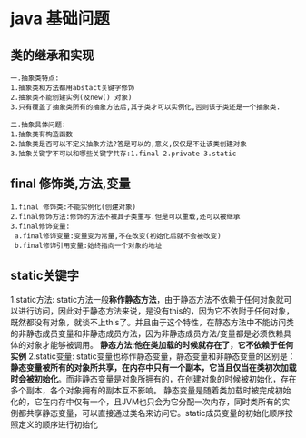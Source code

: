 # java 基础问题

## 类的继承和实现
    一.抽象类特点:
    1.抽象类和方法都用abstact关键字修饰
    2.抽象类不能创建实例(及new() 对象)
    3.只有覆盖了抽象类所有的抽象方法后,其子类才可以实例化,否则该子类还是一个抽象类.
   
    二.抽象具体问题:
    1.抽象类有构造函数
    2.抽象类是否可以不定义抽象方法?答是可以的,意义,仅仅是不让该类创建对象
    3.抽象关键字不可以和哪些关键字共存:1.final 2.private 3.static
    
 ## final 修饰类,方法,变量
    1.final 修饰类:不能实例化(创建对象)
    2.final修饰方法:修饰的方法不被其子类重写.但是可以重载,还可以被继承
    3.final修饰变量:
     a.final修饰变量:变量变为常量,不在改变(初始化后就不会被改变)
     b.final修饰引用变量:始终指向一个对象的地址
 ## static关键字
 1.static方法:
    static方法一般**称作静态方法**，由于静态方法不依赖于任何对象就可以进行访问，因此对于静态方法来说，是没有this的，因为它不依附于任何对象，既然都没有对象，就谈不上this了。并且由于这个特性，在静态方法中不能访问类的非静态成员变量和非静态成员方法，因为非静态成员方法/变量都是必须依赖具体的对象才能够被调用。
**静态方法:他在类加载的时候就存在了，它不依赖于任何实例**
2.static变量:
    static变量也称作静态变量，静态变量和非静态变量的区别是：**静态变量被所有的对象所共享，在内存中只有一个副本，它当且仅当在类初次加载时会被初始化**。而非静态变量是对象所拥有的，在创建对象的时候被初始化，存在多个副本，各个对象拥有的副本互不影响。
    静态变量是随着类加载时被完成初始化的，它在内存中仅有一个，且JVM也只会为它分配一次内存，同时类所有的实例都共享静态变量，可以直接通过类名来访问它。static成员变量的初始化顺序按照定义的顺序进行初始化
